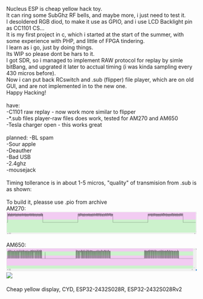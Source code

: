 Nucleus ESP is cheap yellow hack toy.</br>
It can ring some SubGhz RF bells, and maybe more, i just need to test it.</br>
I desoldered RGB diod, to make it use as GPIO, and i use LCD Backlight pin as CC1101 CS...</br>
It is my first project in c, which i started at the start of the summer, with some experience with PHP, and little of FPGA tindering.</br>
I learn as i go, just by doing things.</br>
Its WIP so please dont be hars to it.</br>
I got SDR, so i managed to implement RAW protocol for replay by simle bitBang, and upgrated it later to acctual timing (i was kinda sampling every 430 micros before).</br>
Now i can put back RCswitch and .sub (flipper) file player, which are on old GUI, and are not implemented in to the new one.</br>
Happy Hacking!</br>
</br>
have:</br>
-C1101 raw replay - now work more similar to flipper</br>
-*.sub files player-raw files does work, tested for AM270 and AM650</br>
-Tesla charger open - this works great</br>
</br>
planned:
-BL spam</br>
-Sour apple</br>
-Deauther</br>
-Bad USB</br>
-2.4ghz</br>
-mousejack</br>
</br>
Timing tollerance is in about 1-5 micros, "quality" of transmision from .sub is as shown:</br>
</br>
To build it, pleasse use .pio from archive
</br>
AM270:</br>
<img src="https://github.com/GthiN89/NucleusESP32/blob/main/images/AM270.PNG"></br>
</br>
AM650:</br>
<img src="https://github.com/GthiN89/NucleusESP32/blob/main/images/AM650.PNG">
</br>
<img src="https://github.com/GthiN89/NucleusESP32/blob/main/images/capture times.bmp"></br>
</br>
Cheap yellow display, CYD, ESP32-2432S028R, ESP32-2432S028Rv2</br>
</br>